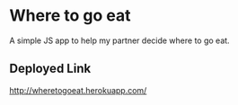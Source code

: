 # Where to go eat

A simple JS app to help my partner decide where to go eat.

## Deployed Link

http://wheretogoeat.herokuapp.com/
